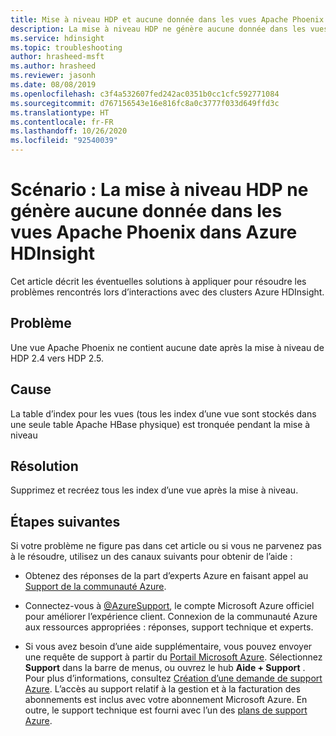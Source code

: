 ```yaml
---
title: Mise à niveau HDP et aucune donnée dans les vues Apache Phoenix dans Azure HDInsight
description: La mise à niveau HDP ne génère aucune donnée dans les vues Apache Phoenix dans Azure HDInsight
ms.service: hdinsight
ms.topic: troubleshooting
author: hrasheed-msft
ms.author: hrasheed
ms.reviewer: jasonh
ms.date: 08/08/2019
ms.openlocfilehash: c3f4a532607fed242ac0351b0cc1cfc592771084
ms.sourcegitcommit: d767156543e16e816fc8a0c3777f033d649ffd3c
ms.translationtype: HT
ms.contentlocale: fr-FR
ms.lasthandoff: 10/26/2020
ms.locfileid: "92540039"
---
```

# <a name="scenario-hdp-upgrade-causes-no-data-in-apache-phoenix-views-in-azure-hdinsight"></a>Scénario : La mise à niveau HDP ne génère aucune donnée dans les vues Apache Phoenix dans Azure HDInsight

Cet article décrit les éventuelles solutions à appliquer pour résoudre les problèmes rencontrés lors d’interactions avec des clusters Azure HDInsight.

## <a name="issue"></a>Problème

Une vue Apache Phoenix ne contient aucune date après la mise à niveau de HDP 2.4 vers HDP 2.5.

## <a name="cause"></a>Cause

La table d’index pour les vues (tous les index d’une vue sont stockés dans une seule table Apache HBase physique) est tronquée pendant la mise à niveau

## <a name="resolution"></a>Résolution

Supprimez et recréez tous les index d’une vue après la mise à niveau.

## <a name="next-steps"></a>Étapes suivantes

Si votre problème ne figure pas dans cet article ou si vous ne parvenez pas à le résoudre, utilisez un des canaux suivants pour obtenir de l’aide :

* Obtenez des réponses de la part d’experts Azure en faisant appel au [Support de la communauté Azure](https://azure.microsoft.com/support/community/).

* Connectez-vous à [@AzureSupport](https://twitter.com/azuresupport), le compte Microsoft Azure officiel pour améliorer l’expérience client. Connexion de la communauté Azure aux ressources appropriées : réponses, support technique et experts.

* Si vous avez besoin d’une aide supplémentaire, vous pouvez envoyer une requête de support à partir du [Portail Microsoft Azure](https://portal.azure.com/?#blade/Microsoft_Azure_Support/HelpAndSupportBlade/). Sélectionnez **Support** dans la barre de menus, ou ouvrez le hub **Aide + Support** . Pour plus d’informations, consultez [Création d’une demande de support Azure](../../azure-portal/supportability/how-to-create-azure-support-request.md). L’accès au support relatif à la gestion et à la facturation des abonnements est inclus avec votre abonnement Microsoft Azure. En outre, le support technique est fourni avec l’un des [plans de support Azure](https://azure.microsoft.com/support/plans/).